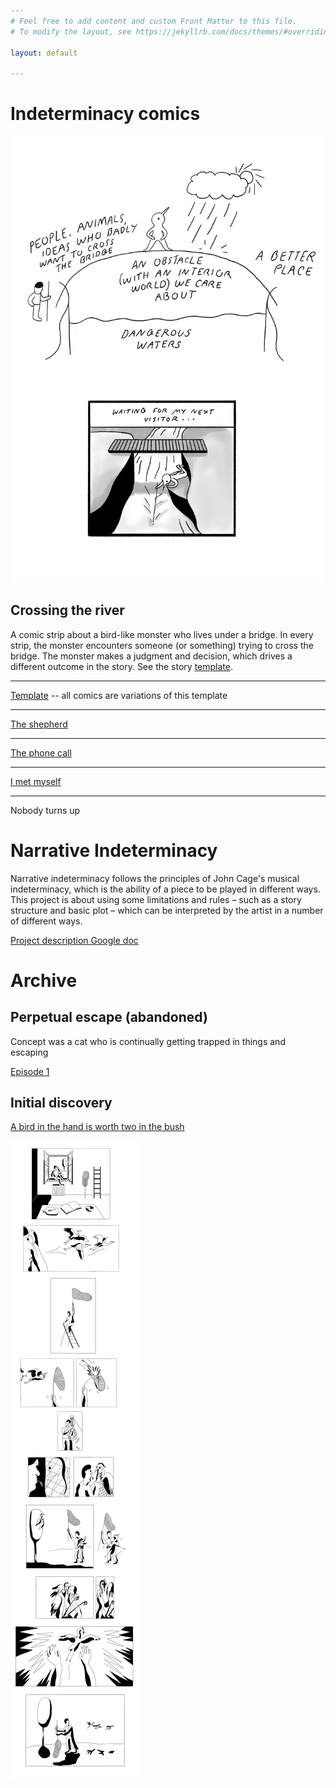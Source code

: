 ```yaml
---
# Feel free to add content and custom Front Matter to this file.
# To modify the layout, see https://jekyllrb.com/docs/themes/#overriding-theme-defaults

layout: default

---
```


# Indeterminacy comics

![](images/map.png)


## Crossing the river
A comic strip about a bird-like monster who lives under a bridge. In every strip, the monster encounters someone (or something) trying to cross the bridge. The monster makes a judgment and decision, which drives a different outcome in the story. See the story [template](template).

----

[Template](template) -- all comics are variations of this template

----

[The shepherd](the-shepherd)


----

[The phone call](the-phone-call)

----

[I met myself](i-met-myself)

----

Nobody turns up



# Narrative Indeterminacy

Narrative indeterminacy follows the principles of John Cage's musical indeterminacy, which is the ability of a piece to be played in different ways. This project is about using some limitations and rules – such as a story structure and basic plot – which can be interpreted by the artist in a number of different ways.

[Project description Google doc](https://docs.google.com/document/d/1F_pO2zXES8sr1yZO6I4OCdfLwCTKojcXYd6PZFX5h3A/edit?usp=sharing)



# Archive

## Perpetual escape  (abandoned)

Concept was a cat who is continually getting trapped in things and escaping

[Episode 1](episode-1)

## Initial discovery

[A bird in the hand is worth two in the bush](sayings)

![](images/working/saying_1.png)  
